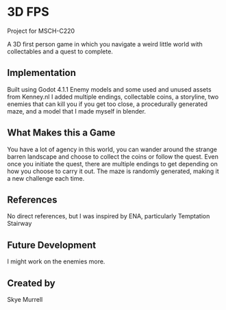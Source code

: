 
# 3D FPS

Project for MSCH-C220

A 3D first person game in which you navigate a weird little world with collectables and a quest to complete.

## Implementation

Built using Godot 4.1.1<break>
Enemy models and some used and unused assets from Kenney.nl<break>
I added multiple endings, collectable coins, a storyline, two enemies that can kill you if you get too close, a procedurally generated maze, and a model that I made myself in blender.

## What Makes this a Game

You have a lot of agency in this world, you can wander around the strange barren landscape and choose to collect the coins or follow the quest. Even once you initiate the quest, there are multiple endings to get depending on how you choose to carry it out. The maze is randomly generated, making it a new challenge each time.

## References

No direct references, but I was inspired by ENA, particularly Temptation Stairway

## Future Development

I might work on the enemies more.

## Created by 

Skye Murrell
